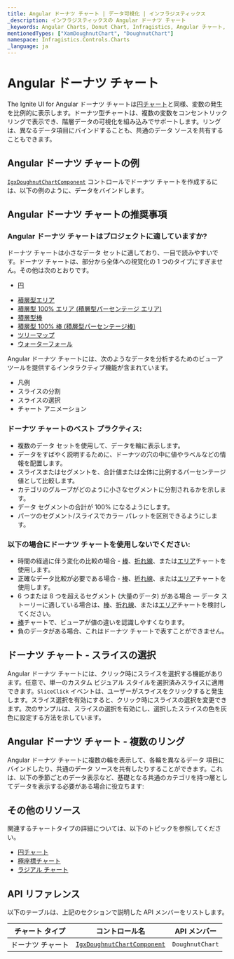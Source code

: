 ```yaml
---
title: Angular ドーナツ チャート | データ可視化 | インフラジスティックス
_description: インフラジスティックスの Angular ドーナツ チャート
_keywords: Angular Charts, Donut Chart, Infragistics, Angular チャート, ドーナツ チャート, インフラジスティックス
mentionedTypes: ["XamDoughnutChart", "DoughnutChart"]
namespace: Infragistics.Controls.Charts
_language: ja
---
```


# Angular ドーナツ チャート

The Ignite UI for Angular ドーナツ チャートは[円チャート](pie-chart.md)と同様、変数の発生を比例的に表示します。ドーナツ型チャートは、複数の変数をコンセントリック リングで表示でき、階層データの可視化を組み込みでサポートします。リングは、異なるデータ項目にバインドすることも、共通のデータ ソースを共有することもできます。

## Angular ドーナツ チャートの例

[`IgxDoughnutChartComponent`]({environment:dvApiBaseUrl}/products/ignite-ui-angular/api/docs/typescript/latest/classes/igxdoughnutchartcomponent.html) コントロールでドーナツ チャートを作成するには、以下の例のように、データをバインドします。

<code-view style="height: 600px" alt="Angular ドーナツ チャートの凡例"
           data-demos-base-url="{environment:dvDemosBaseUrl}"
                    iframe-src="{environment:dvDemosBaseUrl}/charts/doughnut-chart/legend"
                                                 github-src="charts/doughnut-chart/legend">
</code-view>


<div class="divider--half"></div>

## Angular ドーナツ チャートの推奨事項

### Angular ドーナツ チャートはプロジェクトに適していますか?

ドーナツ チャートは小さなデータ セットに適しており、一目で読みやすいです。ドーナツ チャートは、部分から全体への視覚化の 1 つのタイプにすぎません。その他は次のとおりです。

*   [円](pie-chart.md)

<!-- - Funnel  -->

*   [積層型エリア](area-chart.md)
*   [積層型 100% エリア (積層型パーセンテージ エリア)](area-chart.md)
*   [積層型棒](bar-chart.md)
*   [積層型 100% 棒 (積層型パーセンテージ棒)](bar-chart.md)
*   [ツリーマップ](treemap-chart.md)
*   [ウォーターフォール](column-chart.md)

Angular ドーナツ チャートには、次のようなデータを分析するためのビューア ツールを提供するインタラクティブ機能が含まれています。

*   凡例
*   スライスの分割
*   スライスの選択
*   チャート アニメーション

### ドーナツ チャートのベスト プラクティス:

*   複数のデータ セットを使用して、データを輪に表示します。
*   データをすばやく説明するために、ドーナツの穴の中に値やラベルなどの情報を配置します。
*   スライスまたはセグメントを、合計値または全体に比例するパーセンテージ値として比較します。
*   カテゴリのグループがどのように小さなセグメントに分割されるかを示します。
*   データ セグメントの合計が 100% になるようにします。
*   パーツのセグメント/スライスでカラー パレットを区別できるようにします。

### 以下の場合にドーナツ チャートを使用しないでください:

*   時間の経過に伴う変化の比較の場合 - [棒](bar-chart.md)、[折れ線](line-chart.md)、または[エリア](area-chart.md)チャートを使用します。
*   正確なデータ比較が必要である場合 - [棒](bar-chart.md)、[折れ線](line-chart.md)、または[エリア](area-chart.md)チャートを使用します。
*   6 つまたは 8 つを超えるセグメント (大量のデータ) がある場合 — データ ストーリーに適している場合は、[棒](bar-chart.md)、[折れ線](line-chart.md)、または[エリア](area-chart.md)チャートを検討してください。
*   [棒](bar-chart.md)チャートで、ビューアが値の違いを認識しやすくなります。
*   負のデータがある場合、これはドーナツ チャートで表すことができません。

## ドーナツ チャート - スライスの選択

Angular ドーナツ チャートには、クリック時にスライスを選択する機能があります。任意で、単一のカスタム ビジュアル スタイルを選択済みスライスに適用できます。`SliceClick` イベントは、ユーザーがスライスをクリックすると発生します。スライス選択を有効にすると、クリック時にスライスの選択を変更できます。次のサンプルは、スライスの選択を有効にし、選択したスライスの色を灰色に設定する方法を示しています。

<code-view style="height: 600px" alt="Angular ドーナツ スライスの選択"
           data-demos-base-url="{environment:dvDemosBaseUrl}"
                    iframe-src="{environment:dvDemosBaseUrl}/charts/doughnut-chart/selection"
                                                 github-src="charts/doughnut-chart/selection">
</code-view>


<div class="divider--half"></div>

## Angular ドーナツ チャート - 複数のリング

Angular ドーナツ チャートに複数の輪を表示して、各輪を異なるデータ 項目にバインドしたり、共通のデータ ソースを共有したりすることができます。これは、以下の季節ごとのデータ表示など、基礎となる共通のカテゴリを持つ層としてデータを表示する必要がある場合に役立ちます:

<code-view style="height: 600px" alt="Angular ドーナツ チャート複数のリング"
           data-demos-base-url="{environment:dvDemosBaseUrl}"
                    iframe-src="{environment:dvDemosBaseUrl}/charts/doughnut-chart/rings"
                                                 github-src="charts/doughnut-chart/rings">
</code-view>


<div class="divider--half"></div>

## その他のリソース

関連するチャートタイプの詳細については、以下のトピックを参照してください。

*   [円チャート](pie-chart.md)
*   [極座標チャート](polar-chart.md)
*   [ラジアル チャート](radial-chart.md)

## API リファレンス

以下のテーブルは、上記のセクションで説明した API メンバーをリストします。

| チャート タイプ       | コントロール名   | API メンバー |
| -----------------|----------------|------------ |
| ドーナツ チャート      | [`IgxDoughnutChartComponent`]({environment:dvApiBaseUrl}/products/ignite-ui-angular/api/docs/typescript/latest/classes/igxdoughnutchartcomponent.html)     | `DoughnutChart` |
